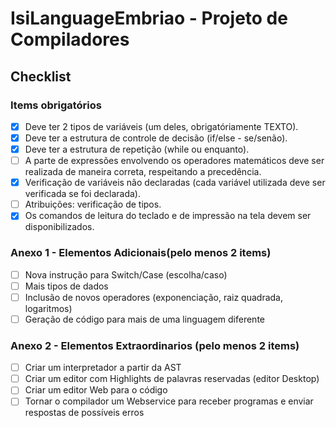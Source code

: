 # IsiLanguageEmbriao - Projeto de Compiladores

## Checklist

### Items obrigatórios

- [x] Deve ter 2 tipos de variáveis (um deles, obrigatóriamente TEXTO).
- [x] Deve ter a estrutura de controle de decisão (if/else - se/senão).
- [x] Deve ter a estrutura de repetição (while ou enquanto).
- [ ] A parte de expressões envolvendo os operadores matemáticos deve 
ser realizada de maneira correta, respeitando a precedência.
- [x] Verificação de variáveis não declaradas (cada variável utilizada deve ser
verificada se foi declarada).
- [ ] Atribuições: verificação de tipos.
- [x] Os comandos de leitura do teclado e de impressão na tela devem ser disponibilizados.

### Anexo 1 - Elementos Adicionais(pelo menos 2 items)

- [ ] Nova instrução para Switch/Case (escolha/caso)
- [ ] Mais tipos de dados
- [ ] Inclusão de novos operadores (exponenciação, raiz quadrada, logaritmos)
- [ ] Geração de código para mais de uma linguagem diferente

### Anexo 2 - Elementos Extraordinarios (pelo menos 2 items)

- [ ] Criar um interpretador a partir da AST
- [ ] Criar um editor com Highlights de palavras reservadas (editor Desktop)
- [ ] Criar um editor Web para o código
- [ ] Tornar o compilador um Webservice para receber programas e enviar respostas de possíveis erros
